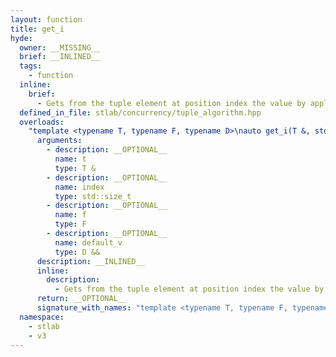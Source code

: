 ```yaml
---
layout: function
title: get_i
hyde:
  owner: __MISSING__
  brief: __INLINED__
  tags:
    - function
  inline:
    brief:
      - Gets from the tuple element at position index the value by applying the given predicate The default value is returned, if the index is equal or greater to tuple_size
  defined_in_file: stlab/concurrency/tuple_algorithm.hpp
  overloads:
    "template <typename T, typename F, typename D>\nauto get_i(T &, std::size_t, F, D &&)":
      arguments:
        - description: __OPTIONAL__
          name: t
          type: T &
        - description: __OPTIONAL__
          name: index
          type: std::size_t
        - description: __OPTIONAL__
          name: f
          type: F
        - description: __OPTIONAL__
          name: default_v
          type: D &&
      description: __INLINED__
      inline:
        description:
          - Gets from the tuple element at position index the value by applying the given predicate The default value is returned, if the index is equal or greater to tuple_size
      return: __OPTIONAL__
      signature_with_names: "template <typename T, typename F, typename D>\nauto get_i(T & t, std::size_t index, F f, D && default_v)"
  namespace:
    - stlab
    - v3
---
```

